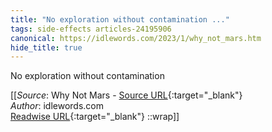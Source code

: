 ```yaml
---
title: "No exploration without contamination ..."
tags: side-effects articles-24195906
canonical: https://idlewords.com/2023/1/why_not_mars.htm
hide_title: true
---
```


No exploration without contamination


[[_Source_: Why Not Mars - [Source URL](https://idlewords.com/2023/1/why_not_mars.htm){:target="_blank"}<br>
_Author_: idlewords.com<br>
[Readwise URL](https://readwise.io/open/474541392){:target="_blank"}
::wrap]]